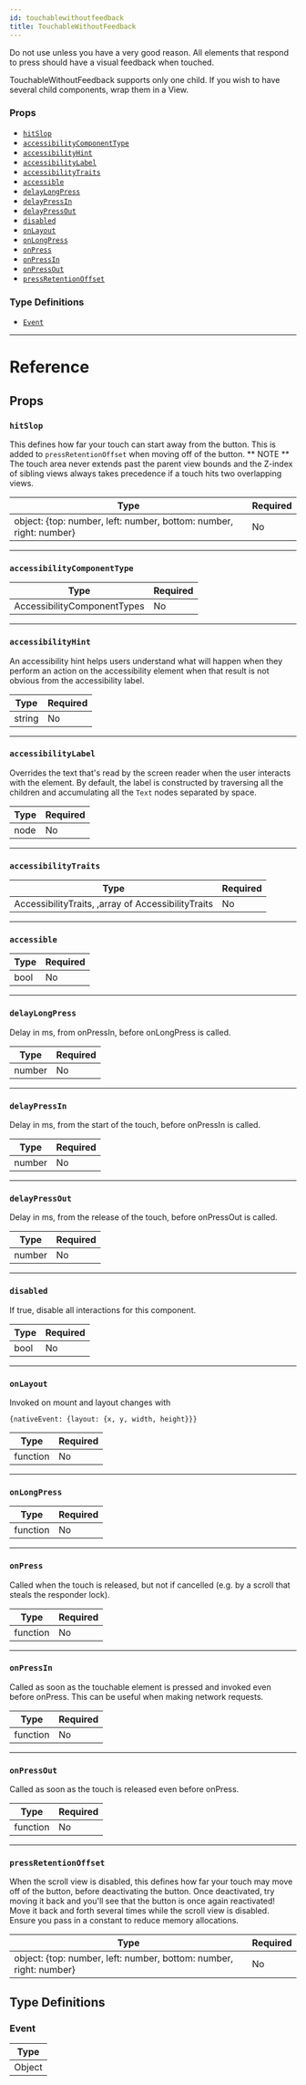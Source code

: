 ```yaml
---
id: touchablewithoutfeedback
title: TouchableWithoutFeedback
---
```


Do not use unless you have a very good reason. All elements that respond to press should have a visual feedback when touched.

TouchableWithoutFeedback supports only one child. If you wish to have several child components, wrap them in a View.

### Props

* [`hitSlop`](touchablewithoutfeedback.md#hitslop)
* [`accessibilityComponentType`](touchablewithoutfeedback.md#accessibilitycomponenttype)
* [`accessibilityHint`](touchablewithoutfeedback.md#accessibilityhint)
* [`accessibilityLabel`](touchablewithoutfeedback.md#accessibilitylabel)
* [`accessibilityTraits`](touchablewithoutfeedback.md#accessibilitytraits)
* [`accessible`](touchablewithoutfeedback.md#accessible)
* [`delayLongPress`](touchablewithoutfeedback.md#delaylongpress)
* [`delayPressIn`](touchablewithoutfeedback.md#delaypressin)
* [`delayPressOut`](touchablewithoutfeedback.md#delaypressout)
* [`disabled`](touchablewithoutfeedback.md#disabled)
* [`onLayout`](touchablewithoutfeedback.md#onlayout)
* [`onLongPress`](touchablewithoutfeedback.md#onlongpress)
* [`onPress`](touchablewithoutfeedback.md#onpress)
* [`onPressIn`](touchablewithoutfeedback.md#onpressin)
* [`onPressOut`](touchablewithoutfeedback.md#onpressout)
* [`pressRetentionOffset`](touchablewithoutfeedback.md#pressretentionoffset)

### Type Definitions

* [`Event`](touchablewithoutfeedback.md#event)

---

# Reference

## Props

### `hitSlop`

This defines how far your touch can start away from the button. This is added to `pressRetentionOffset` when moving off of the button. ** NOTE ** The touch area never extends past the parent view bounds and the Z-index of sibling views always takes precedence if a touch hits two overlapping views.

| Type                                                               | Required |
| ------------------------------------------------------------------ | -------- |
| object: {top: number, left: number, bottom: number, right: number} | No       |

---

### `accessibilityComponentType`

| Type                        | Required |
| --------------------------- | -------- |
| AccessibilityComponentTypes | No       |

---

### `accessibilityHint`

An accessibility hint helps users understand what will happen when they perform an action on the accessibility element when that result is not obvious from the accessibility label.

| Type   | Required |
| ------ | -------- |
| string | No       |

---

### `accessibilityLabel`

Overrides the text that's read by the screen reader when the user interacts with the element. By default, the label is constructed by traversing all the children and accumulating all the `Text` nodes separated by space.

| Type | Required |
| ---- | -------- |
| node | No       |

---

### `accessibilityTraits`

| Type                                               | Required |
| -------------------------------------------------- | -------- |
| AccessibilityTraits, ,array of AccessibilityTraits | No       |

---

### `accessible`

| Type | Required |
| ---- | -------- |
| bool | No       |

---

### `delayLongPress`

Delay in ms, from onPressIn, before onLongPress is called.

| Type   | Required |
| ------ | -------- |
| number | No       |

---

### `delayPressIn`

Delay in ms, from the start of the touch, before onPressIn is called.

| Type   | Required |
| ------ | -------- |
| number | No       |

---

### `delayPressOut`

Delay in ms, from the release of the touch, before onPressOut is called.

| Type   | Required |
| ------ | -------- |
| number | No       |

---

### `disabled`

If true, disable all interactions for this component.

| Type | Required |
| ---- | -------- |
| bool | No       |

---

### `onLayout`

Invoked on mount and layout changes with

`{nativeEvent: {layout: {x, y, width, height}}}`

| Type     | Required |
| -------- | -------- |
| function | No       |

---

### `onLongPress`

| Type     | Required |
| -------- | -------- |
| function | No       |

---

### `onPress`

Called when the touch is released, but not if cancelled (e.g. by a scroll that steals the responder lock).

| Type     | Required |
| -------- | -------- |
| function | No       |

---

### `onPressIn`

Called as soon as the touchable element is pressed and invoked even before onPress. This can be useful when making network requests.

| Type     | Required |
| -------- | -------- |
| function | No       |

---

### `onPressOut`

Called as soon as the touch is released even before onPress.

| Type     | Required |
| -------- | -------- |
| function | No       |

---

### `pressRetentionOffset`

When the scroll view is disabled, this defines how far your touch may move off of the button, before deactivating the button. Once deactivated, try moving it back and you'll see that the button is once again reactivated! Move it back and forth several times while the scroll view is disabled. Ensure you pass in a constant to reduce memory allocations.

| Type                                                               | Required |
| ------------------------------------------------------------------ | -------- |
| object: {top: number, left: number, bottom: number, right: number} | No       |

## Type Definitions

### Event

| Type   |
| ------ |
| Object |
